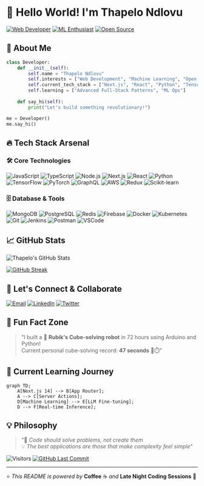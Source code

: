 # 👋 Hello World! I'm Thapelo Ndlovu

[![Web Developer](https://img.shields.io/badge/-%F0%9F%92%BB_Full_Stack_Developer-8A2BE2)](https://github.com/Heisenburg-z)
[![ML Enthusiast](https://img.shields.io/badge/-%F0%9F%A4%96_Machine_Learning-00BFFF)](https://github.com/Heisenburg-z)
[![Open Source](https://img.shields.io/badge/-%E2%9C%8D%EF%B8%8F_Open_Source-32CD32)](https://github.com/Heisenburg-z)

## 🚀 **About Me**

```python
class Developer:
    def __init__(self):
        self.name = "Thapelo Ndlovu"
        self.interests = ["Web Development", "Machine Learning", "Open Source"]
        self.current_tech_stack = ["Next.js", "React", "Python", "TensorFlow"]
        self.learning = ["Advanced Full-Stack Patterns", "ML Ops"]
        
    def say_hi(self):
        print("Let's build something revolutionary!")

me = Developer()
me.say_hi()
```

## 🔥 **Tech Stack Arsenal**

### 🛠️ **Core Technologies**
![JavaScript](https://img.shields.io/badge/JavaScript-F7DF1E?style=for-the-badge&logo=javascript&logoColor=black)
![TypeScript](https://img.shields.io/badge/TypeScript-3178C6?style=for-the-badge&logo=typescript&logoColor=white)
![Node.js](https://img.shields.io/badge/Node.js-339933?style=for-the-badge&logo=nodedotjs&logoColor=white)
![Next.js](https://img.shields.io/badge/Next.js-000000?style=for-the-badge&logo=next.js&logoColor=white)
![React](https://img.shields.io/badge/React-61DAFB?style=for-the-badge&logo=react&logoColor=black)
![Python](https://img.shields.io/badge/Python-3776AB?style=for-the-badge&logo=python&logoColor=white)
![TensorFlow](https://img.shields.io/badge/TensorFlow-FF6F00?style=for-the-badge&logo=tensorflow&logoColor=white)
![PyTorch](https://img.shields.io/badge/PyTorch-EE4C2C?style=for-the-badge&logo=pytorch&logoColor=white)
![GraphQL](https://img.shields.io/badge/GraphQL-E10098?style=for-the-badge&logo=graphql&logoColor=white)
![AWS](https://img.shields.io/badge/AWS-232F3E?style=for-the-badge&logo=amazonaws&logoColor=white)
![Redux](https://img.shields.io/badge/Redux-764ABC?style=for-the-badge&logo=redux&logoColor=white)
![Scikit-learn](https://img.shields.io/badge/ScikitLearn-F7931E?style=for-the-badge&logo=scikit-learn&logoColor=white)

### 🗄️ **Database & Tools**
![MongoDB](https://img.shields.io/badge/MongoDB-47A248?style=for-the-badge&logo=mongodb&logoColor=white)
![PostgreSQL](https://img.shields.io/badge/PostgreSQL-4169E1?style=for-the-badge&logo=postgresql&logoColor=white)
![Redis](https://img.shields.io/badge/Redis-DC382D?style=for-the-badge&logo=redis&logoColor=white)
![Firebase](https://img.shields.io/badge/Firebase-FFCA28?style=for-the-badge&logo=firebase&logoColor=black)
![Docker](https://img.shields.io/badge/Docker-2496ED?style=for-the-badge&logo=docker&logoColor=white)
![Kubernetes](https://img.shields.io/badge/Kubernetes-326CE5?style=for-the-badge&logo=kubernetes&logoColor=white)
![Git](https://img.shields.io/badge/Git-F05032?style=for-the-badge&logo=git&logoColor=white)
![Jenkins](https://img.shields.io/badge/Jenkins-D24939?style=for-the-badge&logo=jenkins&logoColor=white)
![Postman](https://img.shields.io/badge/Postman-FF6C37?style=for-the-badge&logo=postman&logoColor=white)
![VSCode](https://img.shields.io/badge/VSCode-007ACC?style=for-the-badge&logo=visualstudiocode&logoColor=white)

## 📈 **GitHub Stats**
![Thapelo's GitHub Stats](https://github-readme-stats.vercel.app/api?username=Heisenburg-z&show_icons=true&theme=radical&hide_title=true)

[![GitHub Streak](https://streak-stats.demolab.com/?user=Heisenburg-z&theme=radical)](https://git.io/streak-stats)

## 🤝 **Let's Connect & Collaborate**

[![Email](https://img.shields.io/badge/-📧%20Email%20Me-EA4335?style=flat-square&logo=gmail&logoColor=white)](mailto:thapelondlovu74@gmail.com)
[![LinkedIn](https://img.shields.io/badge/-👔%20LinkedIn-0A66C2?style=flat-square&logo=linkedin&logoColor=white)](https://www.linkedin.com/in/thapelondlovu)
[![Twitter](https://img.shields.io/badge/-🐦%20Twitter%20(Coming%20Soon)-1DA1F2?style=flat-square&logo=twitter&logoColor=white)](#)

## 🤯 **Fun Fact Zone**
> "I built a 🤖 **Rubik's Cube-solving robot** in 72 hours using Arduino and Python!  
> Current personal cube-solving record: **47 seconds** 🏻⏱️"

## 🧩 **Current Learning Journey**
```mermaid
graph TD;
    A[Next.js 14] --> B[App Router];
    A --> C[Server Actions];
    D[Machine Learning] --> E[LLM Fine-tuning];
    D --> F[Real-time Inference];
```

## 💡 **Philosophy**
> "🚀 *Code should solve problems, not create them*  
> 💡 *The best applications are those that make complexity feel simple*"

![Visitors](https://komarev.com/ghpvc/?username=Heisenburg-z&color=dc143c&style=flat-square&label=PROFILE+VIEWS)
[![GitHub Last Commit](https://img.shields.io/github/last-commit/Heisenburg-z/Heisenburg-z?color=9E7BB5&label=LAST%20UPDATE&style=flat-square)](https://github.com/Heisenburg-z/Heisenburg-z)

---

⭐ *This README is powered by* **Coffee** ☕ *and* **Late Night Coding Sessions** 🌙

